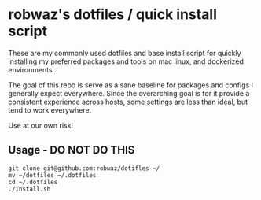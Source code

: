 # robwaz's dotfiles / quick install script

These are my commonly used dotfiles and base install script for quickly installing my preferred packages and tools on mac linux, and dockerized environments.

The goal of this repo is serve as a sane baseline for packages and configs I generally expect everywhere.  Since the overarching goal is for it provide a consistent experience across hosts, some settings are less than ideal, but tend to work everywhere.

Use at our own risk!

## Usage - DO NOT DO THIS
```
git clone git@github.com:robwaz/dotifles ~/
mv ~/dotfiles ~/.dotfiles
cd ~/.dotfiles
./install.sh
```
